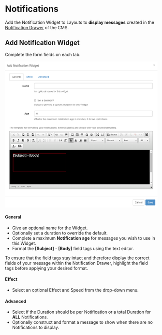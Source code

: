 <!--toc=widgets-->

# Notifications

Add the Notification Widget to Layouts to **display messages** created in the [Notification Drawer](users_notifications.html) of the CMS. 

## Add Notification Widget

Complete the form fields on each tab.

![Add Notifications](img/media_notifications_add.png)

#### **General**

- Give an optional name for the Widget.
- Optionally set a duration to override the default.
- Complete a maximum **Notification age** for messages you wish to use in this Widget.
- Format the **[Subject]** - **[Body]** field tags using the text editor.

<tip>

To ensure that the field tags stay intact and therefore display the correct fields of your message within the Notification Drawer, highlight the field tags before applying your desired format. 

</tip>

#### **Effect**

- Select an optional Effect and Speed from the drop-down menu.

#### **Advanced**

- Select if the Duration should be per Notification or a total Duration for **ALL** Notifications.
- Optionally construct and format a message to show when there are no Notifications to display.



